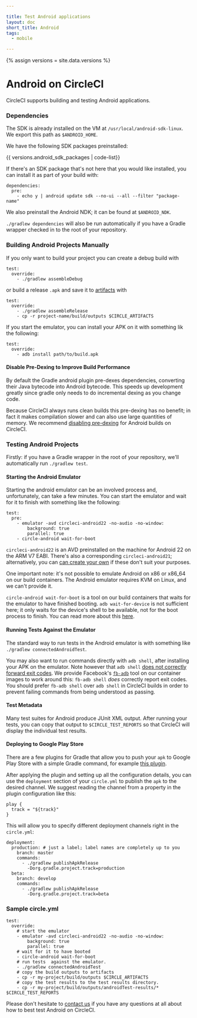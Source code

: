 ```yaml
---

title: Test Android applications
layout: doc
short_title: Android
tags:
  - mobile

---
```

{% assign versions = site.data.versions %}

# Android on CircleCI

CircleCI supports building and testing Android applications.

### Dependencies

The SDK is already installed on the VM at `/usr/local/android-sdk-linux`. We export
this path as `$ANDROID_HOME`.

We have the following SDK packages preinstalled:

{{ versions.android_sdk_packages | code-list}}

If there's an SDK package that's not here that you would like
installed, you can install it as part of your build with:

```
dependencies:
  pre:
    - echo y | android update sdk --no-ui --all --filter "package-name"
```

We also preinstall the Android NDK; it can be found at `$ANDROID_NDK`.

`./gradlew dependencies` will also be run automatically if you have a
Gradle wrapper checked in to the root of your repository.

### Building Android Projects Manually

If you only want to build your project you can create a debug build with

```
test:
  override:
    - ./gradlew assembleDebug
```

or build a release `.apk` and save it to [artifacts](build-artifacts) with

```
test:
  override:
    - ./gradlew assembleRelease
    - cp -r project-name/build/outputs $CIRCLE_ARTIFACTS
```

If you start the emulator, you can install your APK on it with something lik
the following:

```
test:
  override:
    - adb install path/to/build.apk
```


#### Disable Pre-Dexing to Improve Build Performance

By default the Gradle android plugin pre-dexes dependencies,
converting their Java bytecode into Android bytecode. This speeds up
development greatly since gradle only needs to do incremental dexing
as you change code.

Because CircleCI always runs clean builds this pre-dexing has no
benefit; in fact it makes compilation slower and can also use large
quantities of memory.  We recommend
[disabling pre-dexing][disable-pre-dexing] for Android builds on
CircleCI.

[disable-pre-dexing]: http://tools.android.com/tech-docs/new-build-system/tips#TOC-Improving-Build-Server-performance

### Testing Android Projects

Firstly: if you have a Gradle wrapper in the root of your repository,
we'll automatically run `./gradlew test`.

<h4 id="emulator">Starting the Android Emulator</h3>

Starting the android emulator can be an involved process and, unfortunately, can take
a few minutes. You can start the emulator and wait for it to finish with something like
the following:

```
test:
  pre:
    - emulator -avd circleci-android22 -no-audio -no-window:
        background: true
        parallel: true
    - circle-android wait-for-boot
```

`circleci-android22` is an AVD preinstalled on the machine for Android 22 on the ARM V7 EABI.
There's also a corresponding `circleci-android21`; alternatively, you can
[can create your own][create-avd] if these don't suit your purposes.

[create-avd]: https://developer.android.com/tools/devices/managing-avds-cmdline.html#AVDCmdLine

One important note: it's not possible to emulate Android on x86 or
x86_64 on our build containers. The Android emulator requires KVM on
Linux, and we can't provide it.

`circle-android wait-for-boot` is a tool on our build containers that waits for the emulator
to have finished booting. `adb wait-for-device` is not sufficient here; it only waits
for the device's shell to be available, not for the boot process to finish. You can read more about
this [here][starting-emulator].

[starting-emulator]:https://devmaze.wordpress.com/2011/12/12/starting-and-stopping-android-emulators/


#### Running Tests Against the Emulator

The standard way to run tests in the Android emulator is with
something like `./gradlew connectedAndroidTest`.

You may also want to run commands directly with `adb shell`, after
installing your APK on the emulator. Note however that `adb shell`
[does not correctly forward exit codes][adb-shell-bug]. We provide
Facebook's [`fb-adb`][fb-adb] tool on our container images to work
around this: `fb-adb shell` *does* correctly report exit codes. You
should prefer `fb-adb shell` over `adb shell` in CircleCI builds in
order to prevent failing commands from being understood as passing.

[adb-shell-bug]: https://code.google.com/p/android/issues/detail?id=3254
[fb-adb]:https://github.com/facebook/fb-adb


#### Test Metadata

Many test suites for Android produce JUnit XML output. After running your tests,
you can copy that output to `$CIRCLE_TEST_REPORTS` so that CircleCI will display
the individual test results.

#### Deploying to Google Play Store

There are a few plugins for Gradle that allow you to push your `apk` to
Google Play Store with a simple Gradle command, for example [this plugin](https://github.com/Triple-T/gradle-play-publisher).

After applying the plugin and setting up all the configuration details,
you can use the `deployment` section of your `circle.yml` to publish the
`apk` to the desired channel. We suggest reading the channel from
a property in the plugin configuration like this:

```
play {
  track = "${track}"
}
```
This will allow you to specify different deployment channels right in
the `circle.yml`:

```
deployment:
  production: # just a label; label names are completely up to you
    branch: master
    commands:
      - ./gradlew publishApkRelease
        -Dorg.gradle.project.track=production
  beta:
    branch: develop
    commands:
      - ./gradlew publishApkRelease
        -Dorg.gradle.project.track=beta
```

### Sample circle.yml

```
test:
  override:
    # start the emulator
    - emulator -avd circleci-android22 -no-audio -no-window:
        background: true
        parallel: true
    # wait for it to have booted
    - circle-android wait-for-boot
    # run tests  against the emulator.
    - ./gradlew connectedAndroidTest
    # copy the build outputs to artifacts
    - cp -r my-project/build/outputs $CIRCLE_ARTIFACTS
    # copy the test results to the test results directory.
    - cp -r my-project/build/outputs/androidTest-results/* $CIRCLE_TEST_REPORTS
```

Please don't hesitate to [contact us](mailto:sayhi@circleci.com)
if you have any questions at all about how to best test Android on
CircleCI.
